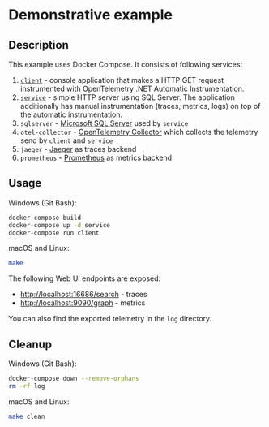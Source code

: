 # Demonstrative example

## Description

This example uses Docker Compose.
It consists of following services:

1. [`client`](Client) - console application that makes a HTTP GET request
   instrumented with OpenTelemetry .NET Automatic Instrumentation.
1. [`service`](Service) - simple HTTP server using SQL Server.
   The application additionally has manual instrumentation (traces, metrics, logs)
   on top of the automatic instrumentation.
1. `sqlserver` - [Microsoft SQL Server](https://hub.docker.com/_/microsoft-mssql-server)
   used by `service`
1. `otel-collector` - [OpenTelemetry Collector](https://opentelemetry.io/docs/collector/)
   which collects the telemetry send by `client` and `service`
1. `jaeger` - [Jaeger](https://www.jaegertracing.io/) as traces backend
1. `prometheus` - [Prometheus](https://prometheus.io/) as metrics backend

## Usage

Windows (Git Bash):

```sh
docker-compose build
docker-compose up -d service
docker-compose run client
```

macOS and Linux:

```sh
make
```

The following Web UI endpoints are exposed:

- <http://localhost:16686/search> - traces
- <http://localhost:9090/graph> - metrics

You can also find the exported telemetry in the `log` directory.

## Cleanup

Windows (Git Bash):

```sh
docker-compose down --remove-orphans
rm -rf log
```

macOS and Linux:

```sh
make clean
```
